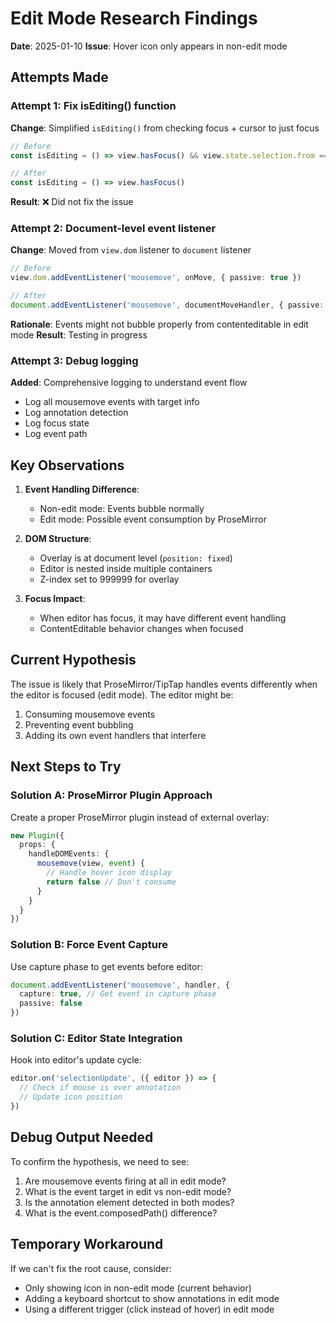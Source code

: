 # Edit Mode Research Findings

**Date**: 2025-01-10
**Issue**: Hover icon only appears in non-edit mode

## Attempts Made

### Attempt 1: Fix isEditing() function
**Change**: Simplified `isEditing()` from checking focus + cursor to just focus
```typescript
// Before
const isEditing = () => view.hasFocus() && view.state.selection.from === view.state.selection.to

// After  
const isEditing = () => view.hasFocus()
```
**Result**: ❌ Did not fix the issue

### Attempt 2: Document-level event listener
**Change**: Moved from `view.dom` listener to `document` listener
```typescript
// Before
view.dom.addEventListener('mousemove', onMove, { passive: true })

// After
document.addEventListener('mousemove', documentMoveHandler, { passive: true })
```
**Rationale**: Events might not bubble properly from contenteditable in edit mode
**Result**: Testing in progress

### Attempt 3: Debug logging
**Added**: Comprehensive logging to understand event flow
- Log all mousemove events with target info
- Log annotation detection
- Log focus state
- Log event path

## Key Observations

1. **Event Handling Difference**: 
   - Non-edit mode: Events bubble normally
   - Edit mode: Possible event consumption by ProseMirror

2. **DOM Structure**:
   - Overlay is at document level (`position: fixed`)
   - Editor is nested inside multiple containers
   - Z-index set to 999999 for overlay

3. **Focus Impact**:
   - When editor has focus, it may have different event handling
   - ContentEditable behavior changes when focused

## Current Hypothesis

The issue is likely that ProseMirror/TipTap handles events differently when the editor is focused (edit mode). The editor might be:
1. Consuming mousemove events
2. Preventing event bubbling
3. Adding its own event handlers that interfere

## Next Steps to Try

### Solution A: ProseMirror Plugin Approach
Create a proper ProseMirror plugin instead of external overlay:
```typescript
new Plugin({
  props: {
    handleDOMEvents: {
      mousemove(view, event) {
        // Handle hover icon display
        return false // Don't consume
      }
    }
  }
})
```

### Solution B: Force Event Capture
Use capture phase to get events before editor:
```typescript
document.addEventListener('mousemove', handler, { 
  capture: true, // Get event in capture phase
  passive: false 
})
```

### Solution C: Editor State Integration
Hook into editor's update cycle:
```typescript
editor.on('selectionUpdate', ({ editor }) => {
  // Check if mouse is over annotation
  // Update icon position
})
```

## Debug Output Needed

To confirm the hypothesis, we need to see:
1. Are mousemove events firing at all in edit mode?
2. What is the event target in edit vs non-edit mode?
3. Is the annotation element detected in both modes?
4. What is the event.composedPath() difference?

## Temporary Workaround

If we can't fix the root cause, consider:
- Only showing icon in non-edit mode (current behavior)
- Adding a keyboard shortcut to show annotations in edit mode
- Using a different trigger (click instead of hover) in edit mode